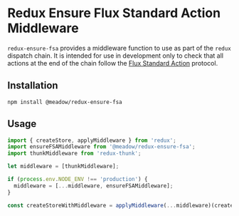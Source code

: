 # Redux Ensure Flux Standard Action Middleware

`redux-ensure-fsa` provides a middleware function to use as part of the `redux` dispatch chain. It is intended for use in development only to check that all actions at the end of the chain follow the [Flux Standard Action](https://github.com/acdlite/flux-standard-action) protocol.

## Installation

`npm install @meadow/redux-ensure-fsa`

## Usage

```javascript
import { createStore, applyMiddleware } from 'redux';
import ensureFSAMiddleware from '@meadow/redux-ensure-fsa';
import thunkMiddleware from 'redux-thunk';

let middleware = [thunkMiddleware];

if (process.env.NODE_ENV !== 'production') {
  middleware = [...middleware, ensureFSAMiddleware];
}

const createStoreWithMiddleware = applyMiddleware(...middleware)(createStore);
```
